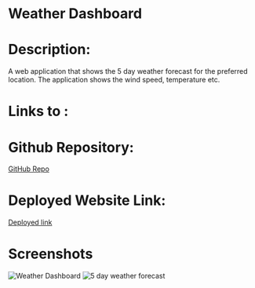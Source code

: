 # Weather Dashboard

# Description:

A web application that shows the 5 day weather forecast for the preferred location. The application shows the wind speed, temperature etc.

# Links to :
# Github Repository:
<a href="https://github.com/vinitapp/WeatherDashboard.git">GitHub Repo</a>

# Deployed Website Link:
<a href="https://vinitapp.github.io/WeatherDashboard/">Deployed link</a>

# Screenshots
<img src="./assets/images/Screen1" alt="Weather Dashboard">
<img src="./assets/images/Screen2" alt="5 day weather forecast">



